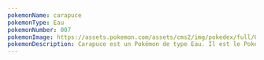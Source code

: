 ```yaml
---
pokemonName: carapuce
pokemonType: Eau
pokemonNumber: 007
pokemonImage: https://assets.pokemon.com/assets/cms2/img/pokedex/full/007.png
pokemonDescription: Carapuce est un Pokémon de type Eau. Il est le Pokémon de départ de la région de Kanto.
---
```

